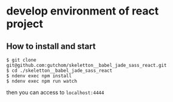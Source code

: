 # develop environment of react project

## How to install and start
```shell
$ git clone git@github.com:gutchom/skeletton__babel_jade_sass_react.git
$ cd ./skeletton__babel_jade_sass_react
$ ndenv exec npm install
$ ndenv exec npm run watch
```
then you can access to `localhost:4444`
